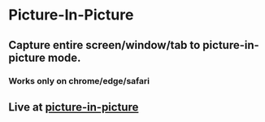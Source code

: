 # Picture-In-Picture

## Capture entire screen/window/tab to picture-in-picture mode.

### Works only on chrome/edge/safari

## Live at [picture-in-picture](https://chiekosec.github.io/picture-in-picture/)
